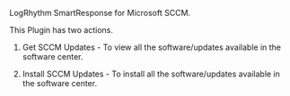 LogRhythm SmartResponse for Microsoft SCCM.

This Plugin has two actions.

1. Get SCCM Updates - To view all the software/updates available in the software center.

2. Install SCCM Updates - To install all the software/updates available in the software center.
